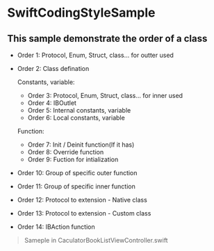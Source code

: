 # SwiftCodingStyleSample 

## This sample demonstrate the order of a class

* Order 1: Protocol, Enum, Struct, class... for outter used
* Order 2: Class defination

  Constants, variable:
    * Order 3: Protocol, Enum, Struct, class... for inner used
    * Order 4: IBOutlet
    * Order 5: Internal constants, variable
    * Order 6: Local constants, variable

  Function:
    * Order 7: Init / Deinit function(If it has)
    * Order 8: Override function
    * Order 9: Fuction for intialization

* Order 10: Group of specific outer function
* Order 11: Group of specific inner function
* Order 12: Protocol to extension - Native class
* Order 13: Protocol to extension - Custom class
* Order 14: IBAction function


> Sameple in CaculatorBookListViewController.swift
